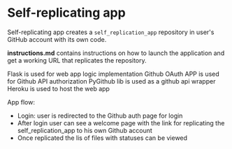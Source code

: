 # Self-replicating app
Self-replicating app creates a `self_replication_app` repository in user's GitHub account with its own code.

<b>instructions.md</b> contains instructions on how to launch the application and get a working URL that replicates the repository.


Flask is used for web app logic implementation
Github OAuth APP is used for Github API authorization
PyGithub lib is used as a github api wrapper
Heroku is used to host the web app

App flow:
- Login: user is redirected to the Github auth page for login
- After login user can see a welcome page with the link for replicating the self_replication_app to his own Github account
- Once replicated the lis of files with statuses can be viewed

